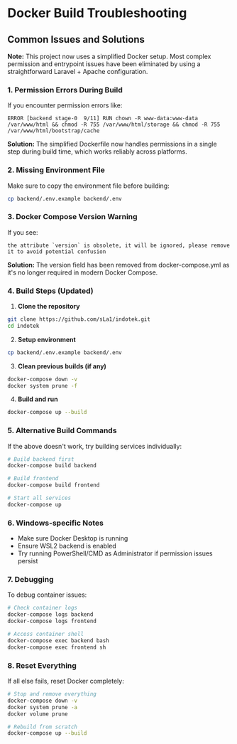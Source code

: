 # Docker Build Troubleshooting

## Common Issues and Solutions

**Note:** This project now uses a simplified Docker setup. Most complex permission and entrypoint issues have been eliminated by using a straightforward Laravel + Apache configuration.

### 1. Permission Errors During Build

If you encounter permission errors like:
```
ERROR [backend stage-0  9/11] RUN chown -R www-data:www-data /var/www/html && chmod -R 755 /var/www/html/storage && chmod -R 755 /var/www/html/bootstrap/cache
```

**Solution:** The simplified Dockerfile now handles permissions in a single step during build time, which works reliably across platforms.

### 2. Missing Environment File

Make sure to copy the environment file before building:
```bash
cp backend/.env.example backend/.env
```

### 3. Docker Compose Version Warning

If you see:
```
the attribute `version` is obsolete, it will be ignored, please remove it to avoid potential confusion
```

**Solution:** The version field has been removed from docker-compose.yml as it's no longer required in modern Docker Compose.

### 4. Build Steps (Updated)

1. **Clone the repository**
```bash
git clone https://github.com/sLa1/indotek.git
cd indotek
```

2. **Setup environment**
```bash
cp backend/.env.example backend/.env
```

3. **Clean previous builds (if any)**
```bash
docker-compose down -v
docker system prune -f
```

4. **Build and run**
```bash
docker-compose up --build
```

### 5. Alternative Build Commands

If the above doesn't work, try building services individually:

```bash
# Build backend first
docker-compose build backend

# Build frontend
docker-compose build frontend

# Start all services
docker-compose up
```

### 6. Windows-specific Notes

- Make sure Docker Desktop is running
- Ensure WSL2 backend is enabled
- Try running PowerShell/CMD as Administrator if permission issues persist

### 7. Debugging

To debug container issues:

```bash
# Check container logs
docker-compose logs backend
docker-compose logs frontend

# Access container shell
docker-compose exec backend bash
docker-compose exec frontend sh
```

### 8. Reset Everything

If all else fails, reset Docker completely:

```bash
# Stop and remove everything
docker-compose down -v
docker system prune -a
docker volume prune

# Rebuild from scratch
docker-compose up --build
```
